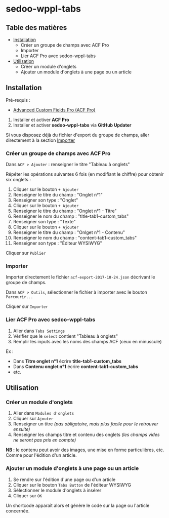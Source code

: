 # sedoo-wppl-tabs

## Table des matières

- [Installation](#installation)
  - Créer un groupe de champs avec ACF Pro
  - Importer
  - Lier ACF Pro avec sedoo-wppl-tabs
- [Utilisation](#utilisation)
  - Créer un module d'onglets
  - Ajouter un module d'onglets à une page ou un article
 
## Installation

Pré-requis : 
- [Advanced Custom Fields Pro (ACF Pro)](http://www.advancedcustomfields.com/pro/)

1. Installer et activer **ACF Pro**
2. Installer et activer **sedoo-wppl-tabs** via **GitHub Updater**

Si vous disposez déjà du fichier d'export du groupe de champs, aller directement à la section [Importer](#importer)

### Créer un groupe de champs avec ACF Pro 

Dans `ACF > Ajouter` : renseigner le titre "Tableau à onglets"

Répéter les opérations suivantes 6 fois (en modifiant le chiffre) pour obtenir six onglets : 

1. Cliquer sur le bouton `+ Ajouter`
2. Renseigner le titre du champ : "Onglet n°1"
3. Renseigner son type : "Onglet"
4. Cliquer sur le bouton `+ Ajouter`
5. Renseigner le titre du champ : "Onglet n°1 - Titre"
6. Renseigner le nom du champ : "title-tab1-custom_tabs"
7. Renseigner son type : "Texte"
8. Cliquer sur le bouton `+ Ajouter`
9. Renseigner le titre du champ : "Onlget n°1 - Contenu"
10. Renseigner le nom du champ : "content-tab1-custom_tabs"
11. Renseigner son type : "Éditeur WYSIWYG"

Cliquer sur `Publier`

### Importer

Importer directement le fichier `acf-export-2017-10-24.json` décrivant le groupe de champs.

Dans `ACF > Outils`, sélectionner le fichier à importer avec le bouton `Parcourir...`

Cliquer sur `Importer`

### Lier ACF Pro avec sedoo-wppl-tabs

1. Aller dans `Tabs Settings`
2. Vérifier que le `select` contient "Tableau à onglets"
3. Remplir les inputs avec les noms des champs ACF (ceux en minuscule)

Ex : 
- Dans **Titre onglet n°1**  écrire **title-tab1-custom_tabs**
- Dans **Contenu onglet n°1** écrire **content-tab1-custom_tabs**
- etc.

## Utilisation

### Créer un module d'onglets

1. Aller dans `Modules d'onglets`
2. Cliquer sur `Ajouter`
3. Renseigner un titre *(pas obligatoire, mais plus facile pour le retrouver ensuite)*
4. Renseigner les champs titre et contenu des onglets *(les champs vides ne seront pas pris en compte)*

**NB :** le contenu peut avoir des images, une mise en forme particulières, etc. Comme pour l'édition d'un article. 

### Ajouter un module d'onglets à une page ou un article

1. Se rendre sur l'édition d'une page ou d'un article
2. Cliquer sur le bouton `Tabs Button` de l'éditeur WYSIWYG
3. Sélectionner le module d'onglets à insérer
4. Cliquer sur `OK`

Un shortcode apparaît alors et génère le code sur la page ou l'article concernée.
